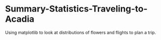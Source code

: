 # Summary-Statistics-Traveling-to-Acadia
Using matplotlib to look at distributions of flowers and flights to plan a trip.
